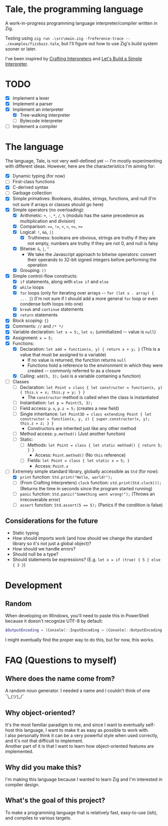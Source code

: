 # Tale, the programming language
A work-in-progress programming language interpreter/compiler written in Zig.

Testing using `zig run .\src\main.zig -freference-trace -- ./examples/fizzbuzz.tale`, but I'll figure out how to use Zig's build system sooner or later.

I've been inspired by [Crafting Interpreters](https://craftinginterpreters.com/) and [Let's Build a Simple Interpreter](https://ruslanspivak.com/lsbasi-part1/).

# TODO
- [x] Implement a lexer
- [X] Implement a parser
- [X] Implement an interpreter
  - [X] Tree-walking interpreter
  - [ ] Bytecode interpreter
- [ ] Implement a compiler

# The language
The language, Tale, is not very well-defined yet -- I'm mostly experimenting with different ideas. However, here are the characteristics I'm aiming for:
- [X] Dynamic typing (for now)
- [ ] First-class functions
- [X] C-derived syntax
- [ ] Garbage collection
- [X] Simple primatives: Booleans, doubles, strings, functions, and null (I'm not sure if arrays or classes should go here)
- [X] Simple operators (no overloading):
  - [X] Arithmetic: `+`, `-`, `*`, `/`, `%` (modulo has the same precedence as multiplication and division)
  - [X] Comparison: `==`, `!=`, `<`, `>`, `<=`, `>=`
  - [X] Logical: `!`, `&&`, `||`
    - [X] Truthiness: booleans are obvious, strings are truthy if they are not empty, numbers are truthy if they are not 0, and null is falsy
  - [X] Bitwise: `&`, `|`, `^`
    - We take the Javascript approach to bitwise operators: convert their operands to 32-bit signed integers before performing the operation
  - [X] Grouping: `()`
- [X] Simple control-flow constructs:
  - [X] `if` statements, along with `else if` and `else`
  - [X] `while` loops
  - [X] `for` loops (only for iterating over arrays -- `for (let x . array) { ... }`) (I'm not sure if I should add a more general `for` loop or even condense both loops into one)
  - [X] `break` and `continue` statements
  - [X] `return` statements
- [X] Block scoping: `{}`
- [X] Comments: `//` and `/* */`
- [X] Variable declaration: `let x = 5;`, `let x;` (uninitialized -- value is `null`)
- [X] Assignment: `x = 5;`
- [X] Functions:
  - [X] Declaration: `let add = function(x, y) { return x + y; }` (This is a value that must be assigned to a variable)
    - If no value is returned, the function returns `null`
    - Functions hold a reference to the environment in which they were created -- commonly referred to as a closure
  - [X] Calling: `add(5, 3);` (`add` is a variable containing a function)
- [ ] Classes
  - [ ] Declaration: `let Point = class { let constructor = function(x, y) { this.x = x; this.y = y; } }`
    - The `constructor` method is called when the class is instantiated
  - [ ] Instantiation: `let p = Point(5, 3);`
  - [ ] Field access: `p.x`, `p.z = 5;` (creates a new field)
  - [ ] Single inheritance: `let Point3D = class extending Point { let constructor = function(x, y, z) { super.constructor(x, y); this.z = z; } }`
    - Constructors are inherited just like any other method
  - [ ] Method access: `p.method()` (Just another function)
  - [ ] Static:
    - [ ] Methods: `let Point = class { let static method() { return 5; } }`
      - Access: `Point.method()` (No `this` reference)
    - [ ] Fields: `let Point = class { let static x = 5; }`
      - Access: `Point.x`
- [ ] Extremely simple standard library, globally accessible as `Std` (for now):
  - [X] `print` function: `Std.print("Hello, world!");`
  - [ ] (From Crafting Interpreters) `clock` function: `std.print(Std.clock());` (Returns the time in seconds since the program started running)
  - [ ] `panic` function: `Std.panic("Something went wrong!");` (Throws an irrecoverable error)
  - [ ] `assert` function: `Std.assert(5 == 5);` (Panics if the condition is false)

## Considerations for the future
- Static typing
- How should imports work (and how should we change the standard library so it's not just a global object)?
- How should we handle errors?
- Should null be a type?
- Should statements be expressions? (E.g. `let x = if (true) { 5 } else { 3 }`)

# Development

## Random
When developing on Windows, you'll need to paste this in PowerShell because it doesn't recognize UTF-8 by default:
```powershell
$OutputEncoding = [Console]::InputEncoding = [Console]::OutputEncoding = New-Object System.Text.UTF8Encoding
```
I might eventually find the proper way to do this, but for now, this works.

# FAQ (Questions to myself)

## Where does the name come from?
A random noun generator. I needed a name and I couldn't think of one ¯\\\_(ツ)_/¯

## Why object-oriented?
It's the most familiar paradigm to me, and since I want to eventually self-host this language, I want to make it as easy as possible to work with.  
I also personally think it can be a very powerful style when used correctly, and it's not that difficult to implement.  
Another part of it is that I want to learn how object-oriented features are implemented.  

## Why did you make this?
I'm making this language because I wanted to learn Zig and I'm interested in compiler design.

## What's the goal of this project?
To make a programming language that is relatively fast, easy-to-use (ish), and compiles to various targets.